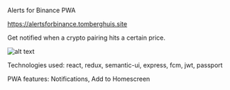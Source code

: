 Alerts for Binance PWA

https://alertsforbinance.tomberghuis.site

Get notified when a crypto pairing hits a certain price.

![alt text](https://raw.githubusercontent.com/tberghuis/alerts-for-binance-pwa/master/screenshot.png)

Technologies used: react, redux, semantic-ui, express, fcm, jwt, passport

PWA features: Notifications, Add to Homescreen